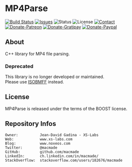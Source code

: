 MP4Parse
========

[![Build Status](https://img.shields.io/travis/macmade/MP4Parse.svg?branch=master&style=flat)](https://travis-ci.org/macmade/MP4Parse)
[![Issues](http://img.shields.io/github/issues/macmade/MP4Parse.svg?style=flat)](https://github.com/macmade/MP4Parse/issues)
![Status](https://img.shields.io/badge/status-deprecated-lightgray.svg?style=flat)
![License](https://img.shields.io/badge/license-boost-brightgreen.svg?style=flat)
[![Contact](https://img.shields.io/badge/contact-@macmade-blue.svg?style=flat)](https://twitter.com/macmade)  
[![Donate-Patreon](https://img.shields.io/badge/donate-patreon-yellow.svg?style=flat)](https://patreon.com/macmade)
[![Donate-Gratipay](https://img.shields.io/badge/donate-gratipay-yellow.svg?style=flat)](https://www.gratipay.com/macmade)
[![Donate-Paypal](https://img.shields.io/badge/donate-paypal-yellow.svg?style=flat)](https://paypal.me/xslabs)

About
-----

C++ library for MP4 file parsing.

### Deprecated

This library is no longer developed or maintained.  
Please use [ISOBMFF](https://github.com/DigiDNA/ISOBMFF) instead.

License
-------

MP4Parse is released under the terms of the BOOST license.

Repository Infos
----------------

    Owner:			Jean-David Gadina - XS-Labs
    Web:			www.xs-labs.com
    Blog:			www.noxeos.com
    Twitter:		@macmade
    GitHub:			github.com/macmade
    LinkedIn:		ch.linkedin.com/in/macmade/
    StackOverflow:	stackoverflow.com/users/182676/macmade
